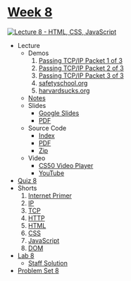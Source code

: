 [Week 8](https://cs50.harvard.edu/college/2020/fall/weeks/8/#week-8)
====================================================================

[![Lecture 8 - HTML, CSS, JavaScript](https://user-images.githubusercontent.com/70669575/148874118-70c06ba3-e755-4339-874a-33d73f2cd80d.gif)](https://www.youtube.com/watch?v=xvkHFSNfzyQ)

-   Lecture
    -   Demos
        1.  [Passing TCP/IP Packet 1 of 3](https://youtu.be/DcjCUdiddm4)
        2.  [Passing TCP/IP Packet 2 of 3](https://youtu.be/J7jWw5340-U)
        3.  [Passing TCP/IP Packet 3 of 3](https://youtu.be/cUJlRNRguAM)
        4.  [safetyschool.org](http://safetyschool.org/)
        5.  [harvardsucks.org](http://harvardsucks.org/)
    -   [Notes](https://cs50.harvard.edu/college/2020/fall/notes/8/)
    -   Slides
        -   [Google Slides](https://docs.google.com/presentation/d/1I4J3nuca8unFlPT_6ilP9Xz1E1jyA-TkUZ2RIbiUbnk/edit?usp=sharing)
        -   [PDF](https://cdn.cs50.net/2020/fall/lectures/8/lecture8.pdf)
    -   Source Code
        -   [Index](https://cdn.cs50.net/2020/fall/lectures/8/src8/)
        -   [PDF](https://cdn.cs50.net/2020/fall/lectures/8/src8.pdf)
        -   [Zip](https://cdn.cs50.net/2020/fall/lectures/8/src8.zip)
    -   Video
        -   [CS50 Video Player](https://video.cs50.io/xvkHFSNfzyQ?screen=yGwFfnTcIkk&start=865&end=10677&offset=-29833)
        -   [YouTube](https://youtube.com/watch?v=xvkHFSNfzyQ&start=865)
-   [Quiz 8](https://cs50.harvard.edu/college/2020/fall/quizzes/8/)
-   Shorts
    1.  [Internet Primer](https://video.cs50.io/04GztBlVo_s)
    2.  [IP](https://video.cs50.io/A1g9SokDJSU)
    3.  [TCP](https://video.cs50.io/GP7uvI_6uas)
    4.  [HTTP](https://video.cs50.io/4axL8Gfw2nI)
    5.  [HTML](https://video.cs50.io/YK78KhMf7bs)
    6.  [CSS](https://video.cs50.io/Ub3FKU21ubk)
    7.  [JavaScript](https://video.cs50.io/Z93IaNfavZw)
    8.  [DOM](https://video.cs50.io/LKWJpgvfH3U)
-   [Lab 8](https://cs50.harvard.edu/college/2020/fall/labs/8/)
    -   [Staff Solution](https://vault.cs50.io/2020/fall/solutions/trivia)
-   [Problem Set 8](https://cs50.harvard.edu/college/2020/fall/psets/8/)
